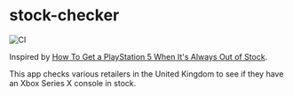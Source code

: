 # stock-checker

![CI](https://github.com/jonjam/stock-checker/workflows/CI/badge.svg)

Inspired by [How To Get a PlayStation 5 When It's Always Out of Stock](https://dev.to/marisayou/how-to-get-a-playstation-5-when-it-s-always-out-of-stock-5d4i).

This app checks various retailers in the United Kingdom to see if they have an Xbox Series X console in stock.